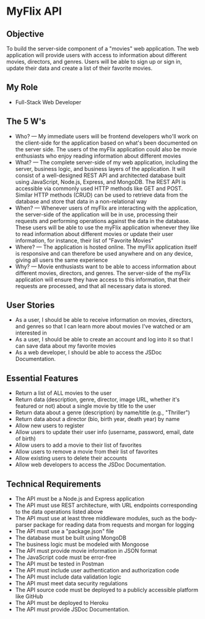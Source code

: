 # MyFlix API

## Objective
To build the server-side component of a "movies" web application. The web application will provide users with access to information about different movies, directors, and genres. Users will be able to sign up or sign in, update their data and create a list of their favorite movies.

## My Role
- Full-Stack Web Developer

## The 5 W's
- Who? — My immediate users will be frontend developers who'll work on the client-side for the application based on what's been documented on the server side. The users of the myFlix application could also be movie enthusiasts who enjoy reading information about different movies
- What? — The complete server-side of my web application, including the server, business logic, and business layers of the application. It will consist of a well-designed REST API and
architected database built using JavaScript, Node.js, Express, and MongoDB. The REST API is accessible via commonly used HTTP methods like GET and POST. Similar HTTP methods (CRUD) can be used to retrieve data from the database and store that data in a non-relational way
- When? — Whenever users of myFlix are interacting with the application, the server-side of the application will be in use, processing their requests and performing operations against the
data in the database. These users will be able to use the myFlix application whenever they like to read information about different movies or update their user information, for instance, their list of "Favorite Movies"
- Where? — The application is hosted online. The myFlix application itself is responsive and can therefore be used anywhere and on any device, giving all users the same experience
- Why? — Movie enthusiasts want to be able to access information about different movies, directors, and genres. The server-side of the myFlix application will ensure they have access to this information, that their requests are processed, and that all necessary data is stored.

## User Stories
- As a user, I should be able to receive information on movies, directors, and genres so that I can learn more about movies I've watched or am interested in
- As a user, I should be able to create an account and log into it so that I can save data about my favorite movies
- As a web developer, I should be able to access the JSDoc Documentation.

## Essential Features
- Return a list of ALL movies to the user 
- Return data (description, genre, director, image URL, whether it's featured or not) about a single movie by title to the user 
- Return data about a genre (description) by name/title (e.g., "Thriller") 
- Return data about a director (bio, birth year, death year) by name 
- Allow new users to register 
- Allow users to update their user info (username, password, email, date of birth) 
- Allow users to add a movie to their list of favorites 
- Allow users to remove a movie from their list of favorites 
- Allow existing users to delete their accounts
- Allow web developers to access the JSDoc Documentation.

## Technical Requirements
- The API must be a Node.js and Express application
- The API must use REST architecture, with URL endpoints corresponding to the data operations listed above 
- The API must use at least three middleware modules, such as the body-parser package for reading data from requests and morgan for logging
- The API must use a "package.json" file 
- The database must be built using MongoDB 
- The business logic must be modeled with Mongoose
- The API must provide movie information in JSON format
- The JavaScript code must be error-free  
- The API must be tested in Postman
- The API must include user authentication and authorization code
- The API must include data validation logic
- The API must meet data security regulations
- The API source code must be deployed to a publicly accessible platform like GitHub
- The API must be deployed to Heroku
- The API must provide JSDoc Documentation.
